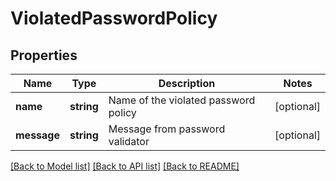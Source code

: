 # ViolatedPasswordPolicy

## Properties
Name | Type | Description | Notes
------------ | ------------- | ------------- | -------------
**name** | **string** | Name of the violated password policy | [optional] 
**message** | **string** | Message from password validator | [optional] 

[[Back to Model list]](../README.md#documentation-for-models) [[Back to API list]](../README.md#documentation-for-api-endpoints) [[Back to README]](../README.md)


